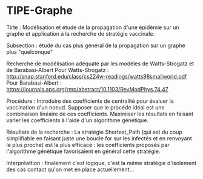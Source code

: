 # TIPE-Graphe

Tirte : Modélisation et étude de la propagation d'une épidémie sur un graphe et application à la recherche de stratégie vaccinale.

Subsection : étude du cas plus général de la propagation sur un graphe plus "quelconque"


Recherche de modélisation adéquate par les modèles de Watts-Strogatz et de Barabasi-Albert
Pour Watts-Strogatz : http://snap.stanford.edu/class/cs224w-readings/watts98smallworld.pdf
Pour Barabasi-Albert : https://journals.aps.org/rmp/abstract/10.1103/RevModPhys.74.47

Procédure : Introduire des coefficients de centralité pour évaluer la vaccination d'un noeud. Supposer que le procédé idéal est une combinaison linéaire 
de ces coefficients. Maximiser les résultats en faisant varier les coefficients à l'aide d'un algorithme génétique.

Résultats de la recherche : La stratégie Shortest_Path (qui est du coup simplifiable en faisant juste une boucle for sur les infectés et en renvoyant le plus proche)
est la plus efficace : les coefficients proposés par l'algorithme génétique favorisaient en général cette stratégie.

Interpréattion : finalement c'est logique, c'est la même stratégie d'isolement des cas contact qu'on met en place actuellement...









